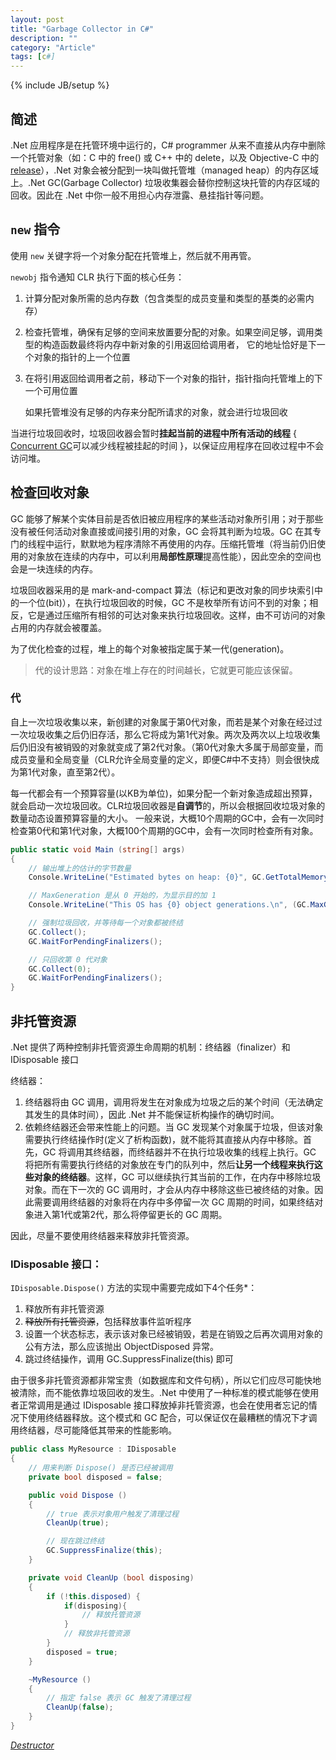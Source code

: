 ```yaml
---
layout: post
title: "Garbage Collector in C#"
description: ""
category: "Article"
tags: [c#]
---
```

{% include JB/setup %}

## 简述

.Net 应用程序是在托管环境中运行的，C# programmer 从来不直接从内存中删除一个托管对象（如：C 中的 free() 或 C++ 中的 delete，以及 Objective-C 中的 [release](https://www.tomdalling.com/blog/cocoa/an-in-depth-look-at-manual-memory-management-in-objective-c/)），.Net 对象会被分配到一块叫做托管堆（managed heap）的内存区域上。.Net GC(Garbage Collector) 垃圾收集器会替你控制这块托管的内存区域的回收。因此在 .Net 中你一般不用担心内存泄露、悬挂指针等问题。

## `new` 指令

使用 `new` 关键字将一个对象分配在托管堆上，然后就不用再管。

`newobj` 指令通知 CLR 执行下面的核心任务：

1. 计算分配对象所需的总内存数（包含类型的成员变量和类型的基类的必需内存）
2. 检查托管堆，确保有足够的空间来放置要分配的对象。如果空间足够，调用类型的构造函数最终将内存中新对象的引用返回给调用者，
它的地址恰好是下一个对象的指针的上一个位置
3. 在将引用返回给调用者之前，移动下一个对象的指针，指针指向托管堆上的下一个可用位置

    如果托管堆没有足够的内存来分配所请求的对象，就会进行垃圾回收

当进行垃圾回收时，垃圾回收器会暂时**挂起当前的进程中所有活动的线程** { [Concurrent GC](http://www.mono-project.com/news/2017/05/17/concurrent-gc-news/?utm_campaign=Weekly%2BXamarin&utm_medium=email&utm_source=Weekly_Xamarin_127)可以减少线程被挂起的时间 }，以保证应用程序在回收过程中不会访问堆。

## 检查回收对象

GC 能够了解某个实体目前是否依旧被应用程序的某些活动对象所引用；对于那些没有被任何活动对象直接或间接引用的对象，GC 会将其判断为垃圾。GC 在其专门的线程中运行，默默地为程序清除不再使用的内存。压缩托管堆（将当前仍旧使用的对象放在连续的内存中，可以利用**局部性原理**提高性能），因此空余的空间也会是一块连续的内存。

垃圾回收器采用的是 mark-and-compact 算法（标记和更改对象的同步块索引中的一个位(bit)），在执行垃圾回收的时候，GC 不是枚举所有访问不到的对象；相反，它是通过压缩所有相邻的可达对象来执行垃圾回收。这样，由不可访问的对象占用的内存就会被覆盖。

为了优化检查的过程，堆上的每个对象被指定属于某一代(generation)。

> 代的设计思路：对象在堆上存在的时间越长，它就更可能应该保留。

### 代
自上一次垃圾收集以来，新创建的对象属于第0代对象，而若是某个对象在经过过一次垃圾收集之后仍旧存活，那么它将成为第1代对象。两次及两次以上垃圾收集后仍旧没有被销毁的对象就变成了第2代对象。（第0代对象大多属于局部变量，而成员变量和全局变量（CLR允许全局变量的定义，即便C#中不支持）则会很快成为第1代对象，直至第2代）。

每一代都会有一个预算容量(以KB为单位)，如果分配一个新对象造成超出预算，就会启动一次垃圾回收。CLR垃圾回收器是**自调节**的，所以会根据回收垃圾对象的数量动态设置预算容量的大小。
一般来说，大概10个周期的GC中，会有一次同时检查第0代和第1代对象，大概100个周期的GC中，会有一次同时检查所有对象。

``` c#
public static void Main (string[] args)
{
	// 输出堆上的估计的字节数量
	Console.WriteLine("Estimated bytes on heap: {0}", GC.GetTotalMemory(false));

	// MaxGeneration 是从 0 开始的，为显示目的加 1
	Console.WriteLine("This OS has {0} object generations.\n", (GC.MaxGeneration + 1));

	// 强制垃圾回收，并等待每一个对象都被终结
	GC.Collect();
	GC.WaitForPendingFinalizers();

	// 只回收第 0 代对象
	GC.Collect(0);
	GC.WaitForPendingFinalizers();
}
```

## 非托管资源

.Net 提供了两种控制非托管资源生命周期的机制：终结器（finalizer）和 IDisposable 接口

终结器：

1. 终结器将由 GC 调用，调用将发生在对象成为垃圾之后的某个时间（无法确定其发生的具体时间），因此 .Net 并不能保证析构操作的确切时间。
2. 依赖终结器还会带来性能上的问题。当 GC 发现某个对象属于垃圾，但该对象需要执行终结操作时(定义了析构函数)，就不能将其直接从内存中移除。首先，GC 将调用其终结器，而终结器并不在执行垃圾收集的线程上执行。GC 将把所有需要执行终结的对象放在专门的队列中，然后**让另一个线程来执行这些对象的终结器**。这样，GC 可以继续执行其当前的工作，在内存中移除垃圾对象。而在下一次的 GC 调用时，才会从内存中移除这些已被终结的对象。因此需要调用终结器的对象将在内存中多停留一次 GC 周期的时间，如果终结对象进入第1代或第2代，那么将停留更长的 GC 周期。

因此，尽量不要使用终结器来释放非托管资源。

### IDisposable 接口：

`IDisposable.Dispose()` 方法的实现中需要完成如下4个任务*：

1. 释放所有非托管资源
2. ~~释放所有托管资源~~，包括释放事件监听程序
3. 设置一个状态标志，表示该对象已经被销毁，若是在销毁之后再次调用对象的公有方法，那么应该抛出 ObjectDisposed 异常。
4. 跳过终结操作，调用 GC.SuppressFinalize(this) 即可

由于很多非托管资源都非常宝贵（如数据库和文件句柄），所以它们应尽可能快地被清除，而不能依靠垃圾回收的发生。.Net 中使用了一种标准的模式能够在使用者正常调用是通过 IDisposable 接口释放掉非托管资源，也会在使用者忘记的情况下使用终结器释放。这个模式和 GC 配合，可以保证仅在最糟糕的情况下才调用终结器，尽可能降低其带来的性能影响。

``` c#
public class MyResource : IDisposable
{
	// 用来判断 Dispose() 是否已经被调用
	private bool disposed = false;

	public void Dispose ()
	{
		// true 表示对象用户触发了清理过程
		CleanUp(true);

		// 现在跳过终结
		GC.SuppressFinalize(this);
	}

	private void CleanUp (bool disposing)
	{
		if (!this.disposed) {
			if(disposing){
				// 释放托管资源
			}
			// 释放非托管资源
		}
		disposed = true;
	}

	~MyResource ()
	{
		// 指定 false 表示 GC 触发了清理过程
		CleanUp(false);
	}
}
```

[*Destructor*](https://msdn.microsoft.com/en-us/library/66x5fx1b.aspx)
